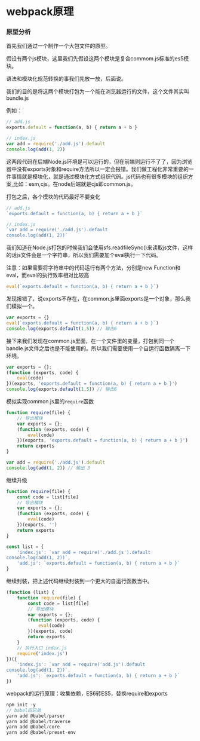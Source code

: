 # webpack原理

### 原型分析

首先我们通过一个制作一个大包文件的原型。

假设有两个js模块，这里我们先假设这两个模块是复合commom.js标准的es5模块。

语法和模块化规范转换的事我们先放一放，后面说。

我们的目的是将这两个模块打包为一个能在浏览器运行的文件，这个文件其实叫bundle.js

例如：

```javascript
// add.js
exports.default = function(a, b) { return a + b }
```

```javascript
// index.js
var add = require('./add.js').default
console.log(add(1, 2))
```

这两段代码在后端Node.js环境是可以运行的，但在前端则运行不了了，因为浏览器中没有exports对象和require方法所以一定会报错。我们做工程化非常重要的一件事情就是模块化，就是通过模块化方式组织代码。js代码也有很多模块的组织方案,比如：esm,cjs。在node后端就是cjs即common.js。

打包之后，各个模块的代码最好不要变化

```javascript
// add.js
`exports.default = function(a, b) { return a + b }`

// index.js
`var add = require('./add.js').default
console.log(add(1, 2))`
```

我们知道在Node.js打包的时候我们会使用sfs.readfileSync()来读取js文件，这样的话js文件会是一个字符串，所以我们需要加个eval执行一下代码。

注意：如果需要将字符串中的代码运行有两个方法，分别是new Function和eval，而eval的执行效率相对比较高

```javascript
eval(`exports.default = function(a, b) { return a + b }`)
```

发现报错了，说exports不存在，在common.js里面exports是一个对象，那么我们模拟一个。

```javascript
var exports = {}
eval(`exports.default = function(a, b) { return a + b }`)
console.log(exports.default(1,5)) // 输出6
```

接下来我们发现在common.js里面，在一个文件里的变量，打包到同一个bandle.js文件之后也是不能使用的。所以我们需要使用一个自运行函数隔离一下环境。

```javascript
var exports = {};
(function (exports, code) {
    eval(code)
})(exports, 'exports.default = function(a, b) { return a + b }')
console.log(exports.default(1,5)) // 输出6
```

模拟实现common.js里的`require`函数

```javascript
function require(file) {
    // 导出模块
    var exports = {};
    (function (exports, code) {
        eval(code)
    })(exports, 'exports.default = function(a, b) { return a + b }')
    return exports
}

var add = require('./add.js').default
console.log(add(1, 2)) // 输出 3
```

继续升级

```javascript
function require(file) {
    const code = list[file]
    // 导出模块
    var exports = {};
    (function (exports, code) {
        eval(code)
    })(exports, '')
    return exports
}

const list = {
    'index.js': `var add = require('./add.js').default
console.log(add(1, 2))`,
    'add.js': `exports.default = function(a, b) { return a + b }`
}
```

继续封装，把上述代码继续封装到一个更大的自运行函数当中。

```javascript
(function (list) {
    function require(file) {
        const code = list[file]
        // 导出模块
        var exports = {};
        (function (exports, code) {
            eval(code)
        })(exports, code)
        return exports
    }
    // 执行入口 index.js
    require('index.js')
})({
    'index.js': `var add = require('add.js').default
console.log(add(1, 2))`,
    'add.js': `exports.default = function(a, b) { return a + b }`
})
```

webpack的运行原理：收集依赖，ES6转ES5，替换require和exports



```javascript
npm init -y
// babel四兄弟
yarn add @babel/parser
yarn add @babel/traverse
yarn add @babel/core
yarn add @babel/preset-env
```



